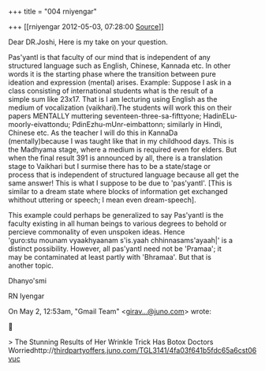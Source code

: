 +++
title = "004 rniyengar"

+++
[[rniyengar	2012-05-03, 07:28:00 [Source](https://groups.google.com/g/bvparishat/c/H5cK3nOGce4)]]



Dear DR.Joshi, Here is my take on your question.  
  
Pas'yantI is that faculty of our mind that is independent of any  
structured language such as English, Chinese, Kannada etc. In other  
words it is the starting phase where the transition between pure  
ideation and expression (mental) arises. Example: Suppose I ask in a  
class consisting of international students what is the result of a  
simple sum like 23x17. That is I am lecturing using English as the  
medium of vocalization (vaikhari).The students will work this on their  
papers MENTALLY muttering seventeen-three-sa-fifttyone; HadinELu-  
moorly-eivattondu; PdinEzhu-mUnr-eimbattonn; similarly in Hindi,  
Chinese etc. As the teacher I will do this in KannaDa  
(mentally)because I was taught like that in my childhood days. This is  
the Madhyama stage, where a medium is required even for elders. But  
when the final result 391 is announced by all, there is a translation  
stage to Vaikhari but I surmise there has to be a state/stage or  
process that is independent of structured language because all get the  
same answer! This is what I suppose to be due to 'pas'yantI'. \[This is  
similar to a dream state where blocks of information get exchanged  
whithout uttering or speech; I mean even dream-speech\].  
  
This example could perhaps be generalized to say Pas'yantI is the  
faculty existing in all human beings to various degrees to behold or  
percieve commonality of even unspoken ideas. Hence  
'guro:stu mounam vyaakhyaanam s'is.yaah chhinnasams'ayaah\|' is a  
distinct possibility. However, all pas'yantI need not be 'Pramaa'; it  
may be contaminated at least partly with 'Bhramaa'. But that is  
another topic.  
  
Dhanyo'smi  
  
RN Iyengar  

  
On May 2, 12:53am, "Gmail Team" \<[girav...@juno.com]()\> wrote:  



\> The Stunning Results of Her Wrinkle Trick Has Botox Doctors Worriedhttp://[thirdpartyoffers.juno.com/TGL3141/4fa03f641b5fdc65a6cst06vuc](http://thirdpartyoffers.juno.com/TGL3141/4fa03f641b5fdc65a6cst06vuc)

